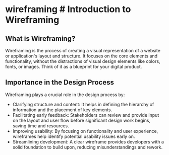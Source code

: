 # wireframing # Introduction to Wireframing

## What is Wireframing?
Wireframing is the process of creating a visual representation of a website or application's layout and structure. It focuses on the core elements and functionality, without the distractions of visual design elements like colors, fonts, or images. Think of it as a blueprint for your digital product.

## Importance in the Design Process
Wireframing plays a crucial role in the design process by:
- Clarifying structure and content: It helps in defining the hierarchy of information and the placement of key elements.
- Facilitating early feedback: Stakeholders can review and provide input on the layout and user flow before significant design work begins, saving time and resources.
- Improving usability: By focusing on functionality and user experience, wireframes help identify potential usability issues early on.
- Streamlining development: A clear wireframe provides developers with a solid foundation to build upon, reducing misunderstandings and rework.
